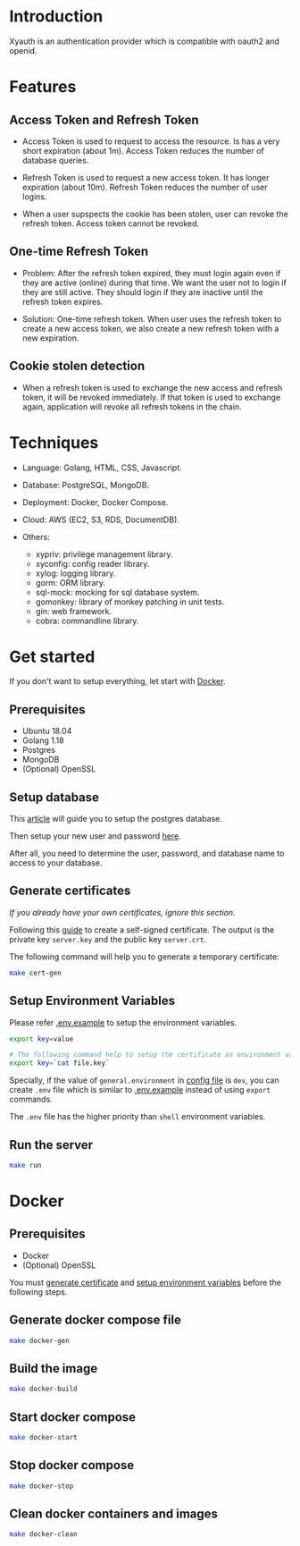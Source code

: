 # Introduction

Xyauth is an authentication provider which is compatible with oauth2 and openid.

# Features

## Access Token and Refresh Token

- Access Token is used to request to access the resource. Is has a very short expiration (about 1m). Access Token reduces the number of database queries.
- Refresh Token is used to request a new access token. It has longer expiration (about 10m). Refresh Token reduces the number of user logins.

- When a user supspects the cookie has been stolen, user can revoke the refresh token. Access token cannot be revoked.

## One-time Refresh Token

- Problem: After the refresh token expired, they must login again even if they are active (online) during that time. We want the user not to login if they are still active. They should login if they are inactive until the refresh token expires.

- Solution: One-time refresh token. When user uses the refresh token to create a new access token, we also create a new refresh token with a new expiration.

## Cookie stolen detection

- When a refresh token is used to exchange the new access and refresh token, it will be revoked immediately. If that token is used to exchange again, application will revoke all refresh tokens in the chain.

# Techniques

- Language: Golang, HTML, CSS, Javascript.
- Database: PostgreSQL, MongoDB.
- Deployment: Docker, Docker Compose.
- Cloud: AWS (EC2, S3, RDS, DocumentDB).
- Others:

  - xypriv: privilege management library.
  - xyconfig: config reader library.
  - xylog: logging library.
  - gorm: ORM library.
  - sql-mock: mocking for sql database system.
  - gomonkey: library of monkey patching in unit tests.
  - gin: web framework.
  - cobra: commandline library.

# Get started

If you don't want to setup everything, let start with [Docker](#docker).

## Prerequisites

- Ubuntu 18.04
- Golang 1.18
- Postgres
- MongoDB
- (Optional) OpenSSL

## Setup database

This [article](https://www.digitalocean.com/community/tutorials/how-to-install-and-use-postgresql-on-ubuntu-18-04) will guide you to setup the postgres database.

Then setup your new user and password [here](https://ubiq.co/database-blog/create-user-postgresql/).

After all, you need to determine the user, password, and database name to access to your database.

## Generate certificates

_If you already have your own certificates, ignore this section._

Following this [guide](https://devopscube.com/create-self-signed-certificates-openssl/) to create a self-signed certificate. The output is the private key `server.key` and the public key `server.crt`.

The following command will help you to generate a temporary certificate:

```bash
make cert-gen
```

## Setup Environment Variables

Please refer [.env.example](./.env.example) to setup the environment variables.

```bash
export key=value

# The following command help to setup the certificate as environment variable.
export key=`cat file.key`
```

Specially, if the value of `general.environment` in [config file](./configs/default.ini) is `dev`, you can create `.env` file which is similar to [.env.example](./.env.example) instead of using `export` commands.

The `.env` file has the higher priority than `shell` environment variables.

## Run the server

```bash
make run
```

# Docker

## Prerequisites

- Docker
- (Optional) OpenSSL

You must [generate certificate](#generate-certificates) and [setup environment variables](#setup-environment-variables) before the following steps.

## Generate docker compose file

```bash
make docker-gen
```

## Build the image

```bash
make docker-build
```

## Start docker compose

```bash
make docker-start
```

## Stop docker compose

```bash
make docker-stop
```

## Clean docker containers and images

```bash
make docker-clean
```
